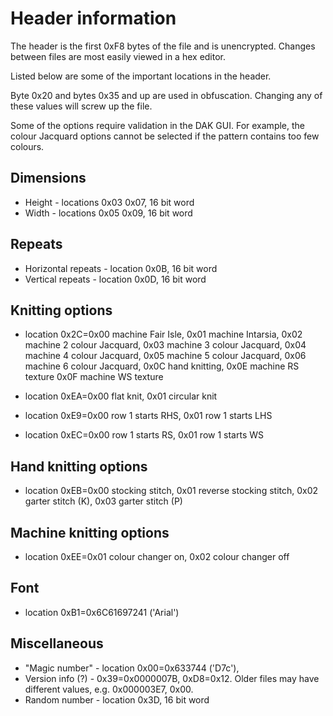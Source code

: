 # Header information

The header is the first 0xF8 bytes of the file and is unencrypted. Changes
between files are most easily viewed in a hex editor.

Listed below are some of the important locations in the header.

Byte 0x20 and bytes 0x35 and up are used in obfuscation. Changing any of
these values will screw up the file.

Some of the options require validation in the DAK GUI. For example, the
colour Jacquard options cannot be selected if the pattern contains too
few colours.

## Dimensions
* Height - locations 0x03 0x07, 16 bit word
* Width - locations 0x05 0x09, 16 bit word

## Repeats
* Horizontal repeats - location 0x0B, 16 bit word
* Vertical repeats - location 0x0D, 16 bit word

## Knitting options
* location 0x2C=0x00 machine Fair Isle,
		0x01 machine Intarsia,
		0x02 machine 2 colour Jacquard,
                0x03 machine 3 colour Jacquard,
		0x04 machine 4 colour Jacquard,
		0x05 machine 5 colour Jacquard,
                0x06 machine 6 colour Jacquard,
		0x0C hand knitting,
		0x0E machine RS texture
		0x0F machine WS texture

* location 0xEA=0x00 flat knit,
		0x01 circular knit
* location 0xE9=0x00 row 1 starts RHS,
		0x01 row 1 starts LHS
* location 0xEC=0x00 row 1 starts RS, 
		0x01 row 1 starts WS

## Hand knitting options
* location 0xEB=0x00 stocking stitch,
		0x01 reverse stocking stitch,
		0x02 garter stitch (K),
		0x03 garter stitch (P)

## Machine knitting options
* location 0xEE=0x01 colour changer on,
		0x02 colour changer off

## Font
* location 0xB1=0x6C61697241 ('Arial')

## Miscellaneous
* "Magic number" - location 0x00=0x633744 ('D7c'),
* Version info (?) - 0x39=0x0000007B, 0xD8=0x12. Older files may have different values, e.g. 0x000003E7, 0x00.	
* Random number - location 0x3D, 16 bit word